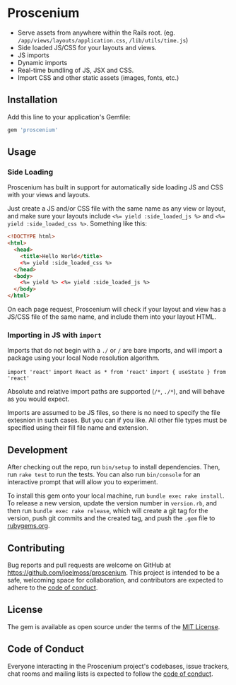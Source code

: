 # Proscenium

- Serve assets from anywhere within the Rails root. (eg. `/app/views/layouts/application.css`, `/lib/utils/time.js`)
- Side loaded JS/CSS for your layouts and views.
- JS imports
- Dynamic imports
- Real-time bundling of JS, JSX and CSS.
- Import CSS and other static assets (images, fonts, etc.)

## Installation

Add this line to your application's Gemfile:

```ruby
gem 'proscenium'
```

## Usage

### Side Loading

Proscenium has built in support for automatically side loading JS and CSS with your views and layouts.

Just create a JS and/or CSS file with the same name as any view or layout, and make sure your layouts include `<%= yield :side_loaded_js %>` and `<%= yield :side_loaded_css %>`. Something like this:

```html
<!DOCTYPE html>
<html>
  <head>
    <title>Hello World</title>
    <%= yield :side_loaded_css %>
  </head>
  <body>
    <%= yield %> <%= yield :side_loaded_js %>
  </body>
</html>
```

On each page request, Proscenium will check if your layout and view has a JS/CSS file of the same name, and include them into your layout HTML.

### Importing in JS with `import`

Imports that do not begin with a `./` or `/` are bare imports, and will import a package using your local Node resolution algorithm.

`import 'react'`
`import React as * from 'react'`
`import { useState } from 'react'`

Absolute and relative import paths are supported (`/*`, `./*`), and will behave as you would expect.

Imports are assumed to be JS files, so there is no need to specify the file extesnion in such cases. But you can if you like. All other file types must be specified using their fill file name and extension.

## Development

After checking out the repo, run `bin/setup` to install dependencies. Then, run `rake test` to run the tests. You can also run `bin/console` for an interactive prompt that will allow you to experiment.

To install this gem onto your local machine, run `bundle exec rake install`. To release a new version, update the version number in `version.rb`, and then run `bundle exec rake release`, which will create a git tag for the version, push git commits and the created tag, and push the `.gem` file to [rubygems.org](https://rubygems.org).

## Contributing

Bug reports and pull requests are welcome on GitHub at https://github.com/joelmoss/proscenium. This project is intended to be a safe, welcoming space for collaboration, and contributors are expected to adhere to the [code of conduct](https://github.com/joelmoss/proscenium/blob/master/CODE_OF_CONDUCT.md).

## License

The gem is available as open source under the terms of the [MIT License](https://opensource.org/licenses/MIT).

## Code of Conduct

Everyone interacting in the Proscenium project's codebases, issue trackers, chat rooms and mailing lists is expected to follow the [code of conduct](https://github.com/joelmoss/proscenium/blob/master/CODE_OF_CONDUCT.md).
